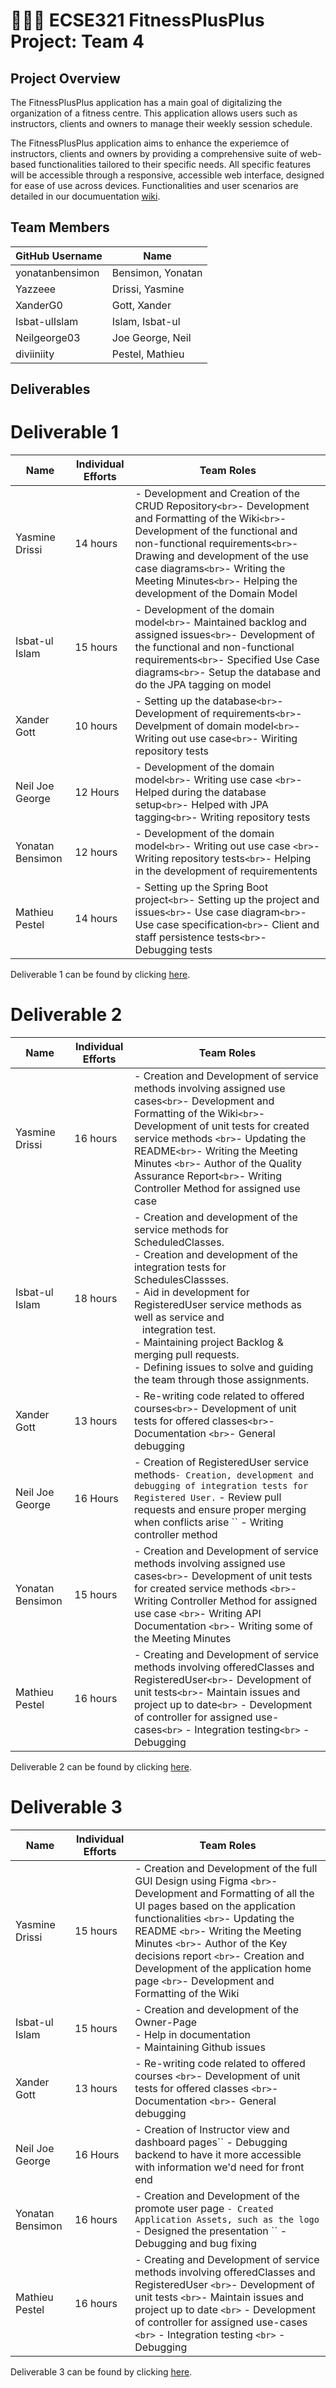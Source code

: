 # 💪➕➕ ECSE321 FitnessPlusPlus Project: Team 4

## Project Overview

The FitnessPlusPlus application has a main goal of digitalizing the organization of a fitness centre. This application allows users such as instructors, clients and owners to manage their weekly session schedule.

The FitnessPlusPlus application aims to enhance the experiemce of instructors, clients and owners by providing a comprehensive suite of web-based functionalities tailored to their specific needs. All specific features will be accessible through a responsive, accessible web interface, designed for ease of use across devices. Functionalities and user scenarios are detailed in our documuentation [wiki](../../wiki).

## Team Members

| GitHub Username | Name              |
| --------------- | ----------------- |
| yonatanbensimon | Bensimon, Yonatan |
| Yazzeee         | Drissi, Yasmine   |
| XanderG0        | Gott, Xander      |
| Isbat-ulIslam   | Islam, Isbat-ul   |
| Neilgeorge03    | Joe George, Neil  |
| diviiniity      | Pestel, Mathieu   |

## Deliverables

# Deliverable 1

| Name             | Individual Efforts | Team Roles                                                                                                                                                                                                                                                                                                                   |
| ---------------- | ------------------ | ---------------------------------------------------------------------------------------------------------------------------------------------------------------------------------------------------------------------------------------------------------------------------------------------------------------------------- |
| Yasmine Drissi   | 14 hours           | - Development and Creation of the CRUD Repository`<br>`- Development and Formatting of the Wiki`<br>`- Development of the functional and non-functional requirements`<br>`- Drawing and development of the use case diagrams`<br>`- Writing the Meeting Minutes`<br>`- Helping the development of the Domain Model |
| Isbat-ul Islam   | 15 hours           | - Development of the domain model`<br>`- Maintained backlog and assigned issues`<br>`- Development of the functional and non-functional requirements`<br>`- Specified Use Case diagrams`<br>`- Setup the database and do the JPA tagging on model                                                                    |
| Xander Gott      | 10 hours           | - Setting up the database`<br>`- Development of requirements`<br>`- Develpment of domain model`<br>`- Writing out use case`<br>`- Wiriting repository tests                                                                                                                                                          |
| Neil Joe George  | 12 Hours           | - Development of the domain model`<br>`- Writing use case `<br>`- Helped during the database setup`<br>`- Helped with JPA tagging`<br>`- Writing repository tests                                                                                                                                                    |
| Yonatan Bensimon | 12 hours           | - Development of the domain model`<br>`- Writing out use case `<br>`- Writing repository tests`<br>`- Helping in the development of requirementents                                                                                                                                                                    |
| Mathieu Pestel   | 14 hours           | - Setting up the Spring Boot project`<br>`- Setting up the project and issues`<br>`- Use case diagram`<br>`- Use case specification`<br>`- Client and staff persistence tests`<br>`- Debugging tests                                                                                                               |

Deliverable 1 can be found by clicking [here](../../wiki/Deliverable-1).

# Deliverable 2

| Name             | Individual Efforts | Team Roles                                                                                                                                                                                                                                                                                                                                                                                                                  |
| ---------------- | ------------------ | --------------------------------------------------------------------------------------------------------------------------------------------------------------------------------------------------------------------------------------------------------------------------------------------------------------------------------------------------------------------------------------------------------------------------- |
| Yasmine Drissi   | 16 hours           | - Creation and Development of service methods involving assigned use cases`<br>`- Development and Formatting of the Wiki`<br>`- Development of unit tests for created service methods `<br>`- Updating the README`<br>`- Writing the Meeting Minutes `<br>`- Author of the Quality Assurance Report`<br>`- Writing Controller Method for assigned use case                                                      |
| Isbat-ul Islam   | 18 hours           | - Creation and development of the service methods for ScheduledClasses.<br />- Creation and development of the integration tests for SchedulesClassses.<br />- Aid in development for RegisteredUser service methods as well as service and <br />   integration test.<br />- Maintaining project Backlog & merging pull requests. <br />- Defining issues to solve and guiding the team through those assignments.  |
| Xander Gott      | 13 hours           | - Re-writing code related to offered courses`<br>`- Development of unit tests for offered classes`<br>`- Documentation `<br>`- General debugging                                                                                                                                                                                                                                                                      |
| Neil Joe George  | 16 Hours           | - Creation of RegisteredUser service methods`` - Creation, development and debugging of integration tests for Registered User. `` - Review pull requests and ensure proper merging when conflicts arise `` - Writing controller method                                                                                                                                                                 |
| Yonatan Bensimon | 15 hours           | - Creation and Development of service methods involving assigned use cases`<br>`- Development of unit tests for created service methods `<br>`- Writing Controller Method for assigned use case `<br>`- Writing API Documentation `<br>`- Writing some of the Meeting Minutes                                                                                                                                       |
| Mathieu Pestel   | 16 hours           | - Creating and Development of service methods involving offeredClasses and RegisteredUser`<br>`- Development of unit tests`<br>`- Maintain issues and project up to date`<br>` - Development of controller for assigned use-cases`<br>` - Integration testing`<br>` - Debugging                                                                                                                                   |

Deliverable 2 can be found by clicking [here](../../wiki/Deliverable-2).

# Deliverable 3

| Name             | Individual Efforts | Team Roles                                                                                                                                                                                                                                                                                                                                                                                        |
| ---------------- | ------------------ | ------------------------------------------------------------------------------------------------------------------------------------------------------------------------------------------------------------------------------------------------------------------------------------------------------------------------------------------------------------------------------------------------- |
| Yasmine Drissi   | 15 hours           | - Creation and Development of the full GUI Design using Figma `<br>`- Development and Formatting of all the UI pages based on the application functionalities `<br>`- Updating the README `<br>`- Writing the Meeting Minutes `<br>`- Author of the Key decisions report `<br>`- Creation and Development of the application home page `<br>`- Development and Formatting of the Wiki |
| Isbat-ul Islam   | 15 hours          | - Creation and development of the Owner-Page<br />- Help in documentation<br />- Maintaining Github issues                                                                                                                                                                                                                                                                                       |
| Xander Gott      | 13 hours           | - Re-writing code related to offered courses `<br>`- Development of unit tests for offered classes `<br>`- Documentation `<br>`- General debugging                                                                                                                                                                                                                                          |
| Neil Joe George  | 16 Hours           | - Creation of Instructor view and dashboard pages`` - Debugging backend to have it more accessible with information we'd need for front end                                                                                                                                                                                                                                                       |
| Yonatan Bensimon | 16 hours           | - Creation and Development of the promote user page ``- Created Application Assets, such as the logo`` - Designed the presentation `` - Debugging and bug fixing                                                                                                                                                                                                                                  |
| Mathieu Pestel   | 16 hours           | - Creating and Development of service methods involving offeredClasses and RegisteredUser `<br>`- Development of unit tests `<br>`- Maintain issues and project up to date `<br>` - Development of controller for assigned use-cases `<br>` - Integration testing `<br>` - Debugging                                                                                                    |

Deliverable 3 can be found by clicking [here](../../wiki/Deliverable-3).
